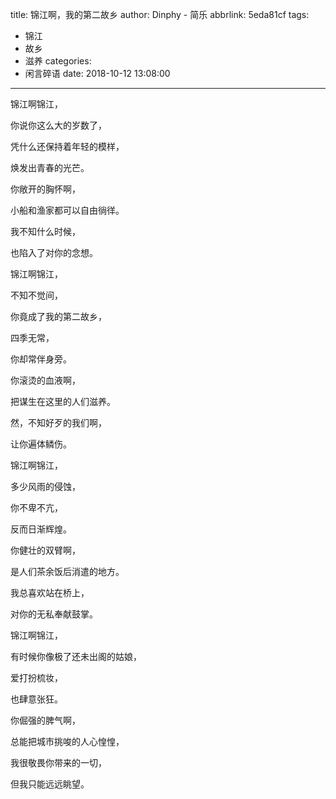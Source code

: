 title: 锦江啊，我的第二故乡
author: Dinphy - 简乐
abbrlink: 5eda81cf
tags:
  - 锦江
  - 故乡
  - 滋养
categories:
  - 闲言碎语
date: 2018-10-12 13:08:00
---
锦江啊锦江，

你说你这么大的岁数了，

凭什么还保持着年轻的模样，

焕发出青春的光芒。

你敞开的胸怀啊，

小船和渔家都可以自由徜徉。

我不知什么时候，

也陷入了对你的念想。
</br>

锦江啊锦江，

不知不觉间，

你竟成了我的第二故乡，

四季无常，

你却常伴身旁。

你滚烫的血液啊，

把谋生在这里的人们滋养。

然，不知好歹的我们啊，

让你遍体鳞伤。
</br>

锦江啊锦江，

多少风雨的侵蚀，

你不卑不亢，

反而日渐辉煌。

你健壮的双臂啊，

是人们茶余饭后消遣的地方。

我总喜欢站在桥上，

对你的无私奉献鼓掌。
</br>

锦江啊锦江，

有时候你像极了还未出阁的姑娘，

爱打扮梳妆，

也肆意张狂。

你倔强的脾气啊，

总能把城市挑唆的人心惶惶，

我很敬畏你带来的一切，

但我只能远远眺望。
